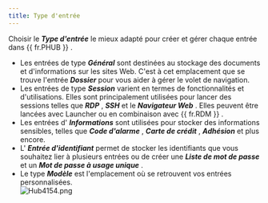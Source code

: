 ```yaml
---
title: Type d'entrée
---
```

Choisir le ***Type d'entrée*** le mieux adapté pour créer et gérer chaque entrée dans {{ fr.PHUB }} .  

* Les entrées de type ***Général*** sont destinées au stockage des documents et d'informations sur les sites Web. C'est à cet emplacement que se trouve l'entrée ***Dossier*** pour vous aider à gérer le volet de navigation.  
* Les entrées de type ***Session*** varient en termes de fonctionnalités et d'utilisations. Elles sont principalement utilisées pour lancer des sessions telles que ***RDP*** , ***SSH*** et le ***Navigateur Web*** . Elles peuvent être lancées avec Launcher ou en combinaison avec {{ fr.RDM }} .  
* Les entrées d' ***Informations*** sont utilisées pour stocker des informations sensibles, telles que ***Code d'alarme*** , ***Carte de crédit*** , ***Adhésion*** et plus encore.  
* L' ***Entrée d'identifiant*** permet de stocker les identifiants que vous souhaitez lier à plusieurs entrées ou de créer une ***Liste de mot de passe*** et un ***Mot de passe à usage unique*** .  
* Le type ***Modèle*** est l'emplacement où se retrouvent vos entrées personnalisées.  
![Hub4154.png](/img/fr/hub/Hub4154.png) 

